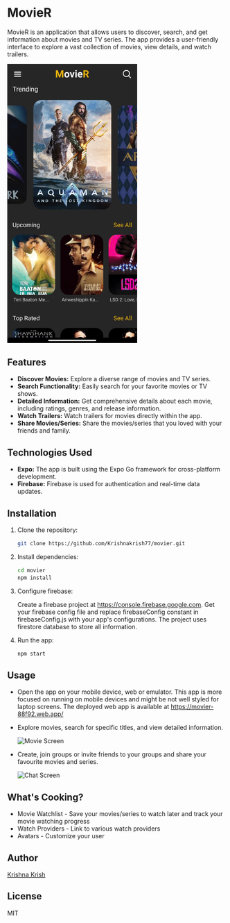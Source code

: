 # MovieR

MovieR is an application that allows users to discover, search, and get information about movies and TV series. The app provides a user-friendly interface to explore a vast collection of movies, view details, and watch trailers. 

  <img src="screenshots/HomeScreen.jpg" alt="Home Screen" width="300"/>

## Features

- **Discover Movies:** Explore a diverse range of movies and TV series.
- **Search Functionality:** Easily search for your favorite movies or TV shows.
- **Detailed Information:** Get comprehensive details about each movie, including ratings, genres, and release information.
- **Watch Trailers:** Watch trailers for movies directly within the app.
- **Share Movies/Series:** Share the movies/series that you loved with your friends and family.

## Technologies Used

- **Expo:** The app is built using the Expo Go framework for cross-platform development.
- **Firebase:** Firebase is used for authentication and real-time data updates.

## Installation

1. Clone the repository:

   ```bash
   git clone https://github.com/Krishnakrish77/movier.git
2. Install dependencies:

    ```bash
    cd movier
    npm install
3. Configure firebase:

    Create a firebase project at https://console.firebase.google.com. Get your firebase config file and replace firebaseConfig constant in firebaseConfig.js with your app's configurations. The project uses firestore database to store all information. 

3. Run the app:
    ```bash
    npm start
## Usage

- Open the app on your mobile device, web or emulator. This app is more focused on running on mobile devices and might be not well styled for laptop screens. The deployed web app is available at https://movier-88f92.web.app/

- Explore movies, search for specific titles, and view detailed information. 

    <img src="screenshots/MovieScreen.jpg" alt="Movie Screen" width="300"/>

- Create, join groups or invite friends to your groups and share your favourite movies and series.

    <img src="screenshots/ChatScreen.jpg" alt="Chat Screen" width="300"/>

## What's Cooking?
- Movie Watchlist - Save your movies/series to watch later and track your movie watching progress
- Watch Providers - Link to various watch providers
- Avatars - Customize your user

## Author

[Krishna Krish](https://github.com/Krishnakrish77)

## License

MIT
